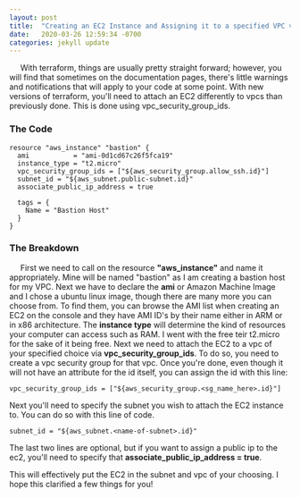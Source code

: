 ```yaml
---
layout: post
title:  "Creating an EC2 Instance and Assigning it to a specified VPC via vpc_security_group_ids"
date:   2020-03-26 12:59:34 -0700
categories: jekyll update
---
```

&nbsp;&nbsp;&nbsp;&nbsp; With terraform, things are usually pretty straight forward; however, you will find that sometimes on the documentation pages, there's little warnings and notifications that will apply to your code at some point.  With new versions of terraform, you'll need to attach an EC2 differently to vpcs than previously done.  This is done using vpc_security_group_ids.

### The Code
```
resource "aws_instance" "bastion" {
  ami           = "ami-0d1cd67c26f5fca19"
  instance_type = "t2.micro"
  vpc_security_group_ids = ["${aws_security_group.allow_ssh.id}"]
  subnet_id = "${aws_subnet.public-subnet.id}"
  associate_public_ip_address = true

  tags = {
    Name = "Bastion Host"
  }
}
```
### The Breakdown
&nbsp;&nbsp;&nbsp;&nbsp; First we need to call on the resource **"aws_instance"** and name it appropriately.  Mine will be named "bastion" as I am creating a bastion host for my VPC.  Next we have to declare the **ami** or Amazon Machine Image and I chose a ubuntu linux image, though there are many more you can choose from.  To find them, you can browse the AMI list when creating an EC2 on the console and they have AMI ID's by their name either in ARM or in x86 architecture.  The **instance type** will determine the kind of resources your computer can access such as RAM.  I went with the free teir t2.micro for the sake of it being free.  Next we need to attach the EC2 to a vpc of your specified choice via **vpc_security_group_ids**.  To do so, you need to create a vpc security group for that vpc.  Once you're done, even though it will not have an attribute for the id itself, you can assign the id with this line: 
```
vpc_security_group_ids = ["${aws_security_group.<sg_name_here>.id}"]
```
Next you'll need to specify the subnet you wish to attach the EC2 instance to.  You can do so with this line of code.
```
subnet_id = "${aws_subnet.<name-of-subnet>.id}"
```

The last two lines are optional, but if you want to assign a public ip to the ec2, you'll need to specify that **associate_public_ip_address = true**.

This will effectively put the EC2 in the subnet and vpc of your choosing.  I hope this clarified a few things for you!